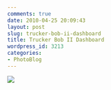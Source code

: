 ```yaml
---
comments: true
date: 2010-04-25 20:09:43
layout: post
slug: trucker-bob-ii-dashboard
title: Trucker Bob II Dashboard
wordpress_id: 3213
categories:
- PhotoBlog
---
```


![](http://ryanfitzer.com/main/wp-content/uploads/2010/04/2010-04-09-at-14-52-29.jpg)
